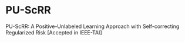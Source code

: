 # PU-ScRR
PU-ScRR: A Positive-Unlabeled Learning Approach with Self-correcting Regularized Risk [Accepted in IEEE-TAI]
